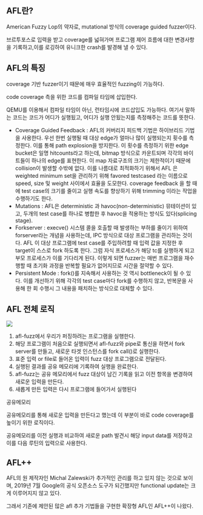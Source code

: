 ## AFL란?

American Fuzzy Lop의 약자로, mutational 방식의 coverage guided fuzzer이다.

브르투포스로 입력을 받고 coverage를 넓혀가며 프로그램 제어 흐름에 대한 변경사항을 기록하고,이를 로깅하여 유니크한 crash를 발경해 낼 수 있다.

## AFL의 특징

coverage 기반 fuzzer이기 때문에 매우 효율적인 fuzzing이 가능하다.

code coverage 측을 위한 코드를 컴파일 타임에 삽입한다.

QEMU를 이용해서 컴파일 타임이 아닌, 런타임시에 코드삽입도 가능하다. 여기서 말하는 코드는 코드가 어디가 실행됬고, 어디가 실행 안됬는지를 측정해주는 코드를 뜻한다.

- Coverage Guided Feedback : AFL의 커버리지 피드백 기법은 하이브리드 기법을 사용한다. 우선 한번 실행될 때 대상 edge가 얼마나 많이 실행되는지 횟수를 측정한다. 이를 통해 path explosion을 방지한다. 이 횟수를 측정하기 위한 edge bucket은 일명 hitcounts라고 하는데, bitmap 방식으로 카운트되며 각각의 바이트들이 하나의 edge를 표현한다. 이 map 자료구조의 크기는 제한적이기 때문에 collision이 발생할 수밖에 없다. 이를 나름대로 최적화하기 위해서 AFL 은 weighted minimum set을 관리하기 위해 favored testcased 라는 이름으로 speed, size 및 weight 사이에서 효율을 도모한다. coverage feedback 을 할 때에 test case의 크기를 줄이고 실행 속도를 향상하기 위해 trimming 이라는 작업을 수행하기도 한다.
- Mutations : AFL은 deterministic 과 havoc(non-deterministic) 뮤테이션이 있고, 두개의 test case를 하나로 병합한 후 havoc을 적용하는 방식도 있다(splicing stage).
- Forkserver : execve() 시스템 콜을 호출할 때 발생하는 부하를 줄이기 위하여 forserver라는 개념을 사용하는데, IPC 방식으로 대상 프로그램을 관리하는 것이다. AFL 이 대상 프로그램에 test case를 주입하려할 때 입력 값을 지정한 후 target이 스스로 fork 하도록 한다. 그럼 자식 프로세스가 해당 tc를 실행하게 되고 부모 프로세스가 이를 기다리게 된다. 이렇게 되면 fuzzer는 매번 프로그램을 재수행할 때 초기화 과정을 반복할 필요가 없어지므로 시간을 절약할 수 있다.
- Persistent Mode : fork()를 지속해서 사용하는 것 역시 bottleneck이 될 수 있다. 이를 개선하기 위해 각각의 test case마다 fork를 수행하지 않고, 반복문을 사용해 한 회 수행시 그 내용을 패치하는 방식으로 대체할 수 있다.

## AFL 전체 로직

![](https://i.imgur.com/AhAhJ4a.png)

1. afl-fuzz에서 우리가 퍼징하려는 프로그램을 실행한다.
2. 해당 프로그램이 처음으로 실행되면서 afl-fuzz와 pipe로 통신을 하면서 fork server를 만들고, 새로운 타겟 인스턴스를 fork call()로 실행한다.
3. 표준 입력 or file로 들어온 입력이 fuzz 대상 프로그램으로 전달된다.
4. 실행된 결과를 공유 메모리에 기록하여 실행을 완료한다.
5. afl-fuzz는 공유 메모리에서 fuzz 대상이 남긴 기록을 읽고 이전 항목을 변경하여 새로운 입력을 만든다.
6. 새롭게 만든 입력은 다시 프로그램에 들어가서 실행된다

공유메모리

공유메모리를 통해 새로운 입력을 만든다고 했는데 이 부분이 바로 code coverage를 높이기 위한 로직이다.

공유메모리를 이전 실행과 비교하여 새로운 path 발견시 해당 input data를 저장하고 이를 다음 루틴의 입력으로 사용한다.

## AFL++

AFL의 원 제작자인 Michal Zalewski가 추가적인 관리를 하고 있지 않는 것으로 보이며, 2019년 7월 Google의 공식 오픈소스 도구가 되긴했지만 functional update는 크게 이루어지지 않고 있다.

그래서 기존에 제안된 많은 afl 추가 기법들을 구현한 확장형 AFL인 AFL++이 나왔다.
